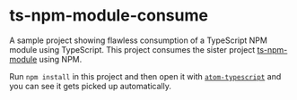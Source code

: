 # ts-npm-module-consume
A sample project showing flawless consumption of a TypeScript NPM module using TypeScript. This project consumes the sister project [ts-npm-module](https://github.com/basarat/ts-npm-module) using NPM.

Run `npm install` in this project and then open it with [`atom-typescript`](https://atom.io/packages/atom-typescript) and you can see it gets picked up automatically. 
